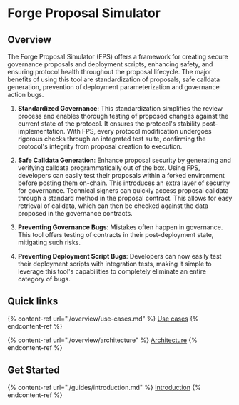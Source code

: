 # Forge Proposal Simulator

## Overview

The Forge Proposal Simulator (FPS) offers a framework for creating secure governance proposals and deployment scripts, enhancing safety, and ensuring protocol health throughout the proposal lifecycle. The major benefits of using this tool are standardization of proposals, safe calldata generation, prevention of deployment parameterization and governance action bugs.

1. **Standardized Governance**: This standardization simplifies the review process and enables thorough testing of proposed changes against the current state of the protocol. It ensures the protocol's stability post-implementation. With FPS, every protocol modification undergoes rigorous checks through an integrated test suite, confirming the protocol's integrity from proposal creation to execution.

2. **Safe Calldata Generation**: Enhance proposal security by generating and verifying calldata programmatically out of the box. Using FPS, developers can easily test their proposals within a forked environment before posting them on-chain. This introduces an extra layer of security for governance. Technical signers can quickly access proposal calldata through a standard method in the proposal contract. This allows for easy retrieval of calldata, which can then be checked against the data proposed in the governance contracts.

3. **Preventing Governance Bugs**: Mistakes often happen in governance. This tool offers testing of contracts in their post-deployment state, mitigating such risks.

4. **Preventing Deployment Script Bugs**: Developers can now easily test their deployment scripts with integration tests, making it simple to leverage this tool's capabilities to completely eliminate an entire category of bugs.

## Quick links

{% content-ref url="./overview/use-cases.md" %}
[Use cases](./overview/use-cases.md)
{% endcontent-ref %}

{% content-ref url="./overview/architecture" %}
[Architecture](./overview/architecture)
{% endcontent-ref %}

## Get Started

{% content-ref url="./guides/introduction.md" %}
[Introduction](./guides/introduction.md)
{% endcontent-ref %}

